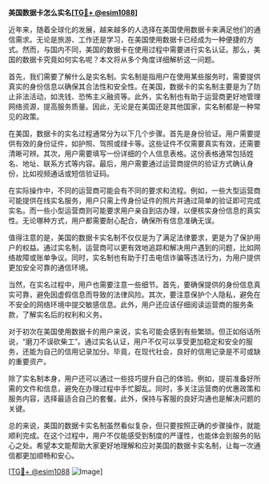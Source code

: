 **美国数据卡怎么实名[[TG💪+ @esim1088](https://t.me/s/esim1088)]**

近年来，随着全球化的发展，越来越多的人选择在美国使用数据卡来满足他们的通信需求。无论是旅游、工作还是学习，在美国使用数据卡已经成为一种便捷的方式。然而，与国内不同，美国的数据卡在使用过程中需要进行实名认证。那么，美国的数据卡究竟如何实名呢？本文将从多个角度详细解析这一问题。

首先，我们需要了解什么是实名制。实名制是指用户在使用某些服务时，需要提供真实的身份信息以确保其合法性和安全性。在美国，数据卡的实名制主要是为了防止非法活动，如洗钱、恐怖主义融资等。此外，实名制也有助于运营商更好地管理网络资源，提高服务质量。因此，无论是在美国还是其他国家，实名制都是一种常见的政策。

在美国，数据卡的实名过程通常分为以下几个步骤。首先是身份验证。用户需要提供有效的身份证件，如护照、驾照或绿卡等。这些证件不仅需要真实有效，还需要清晰可辨。其次，用户需要填写一份详细的个人信息表格。这份表格通常包括姓名、地址、联系方式等内容。最后，用户需要通过运营商提供的验证方式确认身份，比如视频通话或短信验证码。

在实际操作中，不同的运营商可能会有不同的要求和流程。例如，一些大型运营商可能提供在线实名服务，用户只需上传身份证件的照片并通过简单的验证即可完成实名。而一些小型运营商则可能要求用户亲自到店办理，以便核实身份信息的真实性。无论哪种方式，用户都需要耐心配合，确保所有信息准确无误。

值得注意的是，美国的数据卡实名制不仅仅是为了满足法律要求，更是为了保护用户的权益。通过实名制，运营商可以更有效地追踪和解决用户遇到的问题，比如网络故障或账单争议。同时，实名制也有助于打击电信诈骗等违法行为，为用户提供更加安全可靠的通信环境。

当然，在实名过程中，用户也需要注意一些细节。首先，要确保提供的身份信息真实可靠，避免因虚假信息而导致的法律风险。其次，要注意保护个人隐私，避免在不安全的网络环境中提交敏感信息。此外，用户还应该仔细阅读运营商的服务条款，了解实名后的权利和义务。

对于初次在美国使用数据卡的用户来说，实名可能会感到有些繁琐。但正如俗话所说，“磨刀不误砍柴工”。通过实名认证，用户不仅可以享受更加稳定和安全的服务，还能为自己的信用记录加分。毕竟，在现代社会，良好的信用记录是不可或缺的重要资产。

除了实名制本身，用户还可以通过一些技巧提升自己的体验。例如，提前准备好所需的文件和信息，避免在办理过程中手忙脚乱。同时，多关注运营商的优惠政策和服务内容，选择最适合自己的套餐。此外，保持与客服的良好沟通也是解决问题的关键。

总的来说，美国的数据卡实名制虽然看似复杂，但只要按照正确的步骤操作，就能顺利完成。在这个过程中，用户不仅能感受到制度的严谨性，也能体会到服务的贴心之处。希望本文能帮助大家更好地理解和应对美国的数据卡实名制，让每一次通信都更加顺畅和安心。

[[TG💪+ @esim1088](https://t.me/s/esim1088) ![Image](https://i.postimg.cc/4NQfJmqS/Snipaste-2025-05-13-00-14-12.png)]